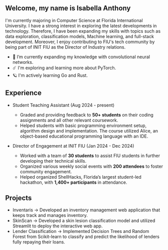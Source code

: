 ## Welcome, my name is Isabella Anthony

I'm currently majoring in Computer Science at Florida International University. I have a strong interest in exploring the latest developments in technology. Therefore, I have been expanding my skills with topics such as data exploration, classification models, Machine learning, and full-stack development. Moreover, I enjoy contributing to FIU's tech community by being part of INIT FIU as the Director of Industry relations.

- 🌱  I’m currently expanding my knowledge with convolutional neural networks.
-  :comet: I'm exploring and learning more about PyTorch.
- :ringed_planet:	I'm actively learning Go and Rust.


## Experience

- Student Teaching Assistant (Aug 2024 - present)
  - Graded and providing feedback to **50+ students** on their coding assignments and all other relevant coursework.
  - Helped students with basic programming environment setup, algorithm design and implementation. The course utilized Alice, an object-based educational programming language with an IDE.

- Director of Engagement at INIT FIU (Jan 2024 - Dec 2024)
  - Worked with a team of **30 students** to assist FIU students in further developing their technical skills.
  - Organized various weekly social events with **200 attendees** to foster community engagement.
  - Helped organized ShellHacks, Florida’s largest student-led hackathon, with **1,400+ participants** in attendance.

## Projects 
- Inventaris -> Developed an inventory management web application that keeps track and manages inventory.
- SkinScan -> Developed a skin lesion classification model and utilized Streamlit to deploy the interactive web app.
- Lender Classification  -> Implemented Decision Trees and Random Forest from Scikit-learn to classify and predict the likelihood of
lenders fully repaying their loans.


  



<!--
**Isabella-Anthony/Isabella-Anthony** is a ✨ _special_ ✨ repository because its `README.md` (this file) appears on your GitHub profile.

Here are some ideas to get you started:
I'm currently a Junior majoring in Computer Science at Florida International University. I have a strong interest in exploring the latest developments in technology. Therefore, I have been expanding my skills with topics such as data exploration, deep learning, and full-stack development.


- 🔭 I’m currently working on ...
- 🌱 I’m currently learning ...
- 👯 I’m looking to collaborate on ...
- 🤔 I’m looking for help with ...
- 💬 Ask me about ...
- 📫 How to reach me: ...
- 😄 Pronouns: ...
- ⚡ Fun fact: ...
-->
